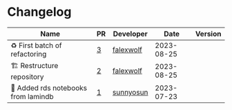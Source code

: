 # Changelog

<!-- prettier-ignore -->
Name | PR | Developer | Date | Version
--- | --- | --- | --- | ---
♻️ First batch of refactoring | [3](https://github.com/laminlabs/rnd-demo/pull/3) | [falexwolf](https://github.com/falexwolf) | 2023-08-25 |
🏗️ Restructure repository | [2](https://github.com/laminlabs/rnd-demo/pull/2) | [falexwolf](https://github.com/falexwolf) | 2023-08-25 |
🚚 Added rds notebooks from lamindb | [1](https://github.com/laminlabs/rnd-demo/pull/1) | [sunnyosun](https://github.com/sunnyosun) | 2023-07-23 |
